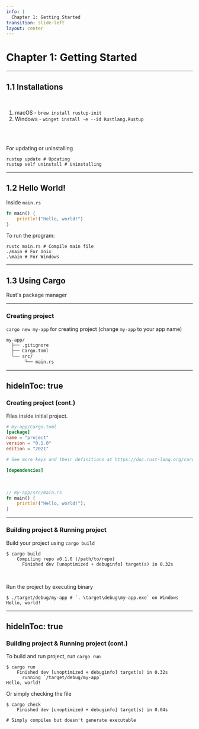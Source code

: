 ```yaml
---
info: |
  Chapter 1: Getting Started
transition: slide-left
layout: center
---
```


# Chapter 1: Getting Started

<Toc listClass="toc" minDepth="2" mode="onlyCurrentTree" />

<!--
Here is another comment.
-->

---

## 1.1 Installations

<br />

1. macOS - `brew install rustup-init`
2. Windows - `winget install -e --id Rustlang.Rustup`

<br />
<br />

For updating or uninstalling 

```shell
rustup update # Updating 
rustup self uninstall # Uninstalling
```

---

## 1.2 Hello World!

Inside `main.rs`

```rust 
fn main() {
    println!("Hello, world!")
}
```

To run the program: 

```shell
rustc main.rs # Compile main file
./main # For Unix
.\main # For Windows
```

--- 

## 1.3 Using Cargo
Rust's package manager

<Toc listClass="toc" minDepth="3" mode="onlyCurrentTree" />

--- 

### Creating project

`cargo new my-app` for creating project (change `my-app` to your app name)

```txt
my-app/
  ├── .gitignore
  ├── Cargo.toml
  └── src/
       └── main.rs
```

---
hideInToc: true
---

### Creating project (cont.)

Files inside initial project.

```toml
# my-app/Cargo.toml
[package]
name = "project"
version = "0.1.0"
edition = "2021"

# See more keys and their definitions at https://doc.rust-lang.org/cargo/reference/manifest.html

[dependencies]
```
<br />

```rust
// my-app/src/main.rs
fn main() {
    println!("Hello, world!");
}
```


---

### Building project & Running project

Build your project using `cargo build`

```shell
$ cargo build 
    Compiling repo v0.1.0 (/path/to/repo)
      Finished dev [unoptimized + debuginfo] target(s) in 0.32s
```

<br />

Run the project by executing binary

```shell
$ ./target/debug/my-app # `. \target\debug\my-app.exe` on Windows
Hello, world!
```

---
hideInToc: true
---

### Building project & Running project (cont.)

To build and run project, run `cargo run`

```shell
$ cargo run
    Finished dev [unoptimized + debuginfo] target(s) in 0.32s
      running `/target/debug/my-app`
Hello, world!
```

Or simply checking the file 

```shell
$ cargo check 
    Finished dev [unoptimized + debuginfo] target(s) in 0.04s

# Simply compiles but doesn't generate executable
```

